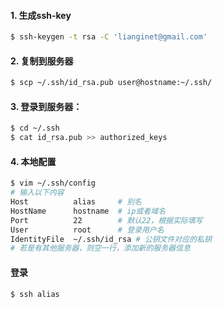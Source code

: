 #### 1. 生成ssh-key
```bash
$ ssh-keygen -t rsa -C 'lianginet@gmail.com'
```

#### 2. 复制到服务器
```bash
$ scp ~/.ssh/id_rsa.pub user@hostname:~/.ssh/
```

#### 3. 登录到服务器：
```bash
$ cd ~/.ssh
$ cat id_rsa.pub >> authorized_keys 
```

#### 4. 本地配置
```bash
$ vim ~/.ssh/config
# 输入以下内容
Host          alias     # 别名
HostName      hostname  # ip或者域名
Port          22        # 默认22，根据实际填写
User          root      # 登录用户名
IdentityFile  ~/.ssh/id_rsa # 公钥文件对应的私钥
# 若是有其他服务器，则空一行，添加新的服务器信息
```

#### 登录
```bash
$ ssh alias
```
